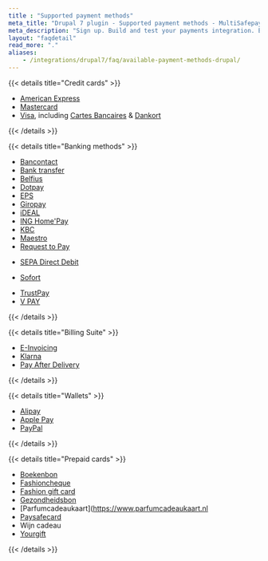 ```yaml
---
title : "Supported payment methods"
meta_title: "Drupal 7 plugin - Supported payment methods - MultiSafepay Docs"
meta_description: "Sign up. Build and test your payments integration. Explore our products and services. Use our API reference, SDKs, and wrappers. Get support."
layout: "faqdetail"
read_more: "."
aliases: 
    - /integrations/drupal7/faq/available-payment-methods-drupal/
---
```

{{< details title="Credit cards" >}}

- [American Express](/payments/methods/credit-and-debit-cards/american-express)
- [Mastercard](/payments/methods/credit-and-debit-cards/mastercard)
- [Visa](/payments/methods/credit-and-debit-cards/visa), including [Cartes Bancaires](/payments/methods/credit-and-debit-cards/cartes-bancaires) & [Dankort](/payments/methods/credit-and-debit-cards/dankort)

{{< /details >}}

{{< details title="Banking methods" >}}

- [Bancontact](/payments/methods/banks/bancontact)
- [Bank transfer](/payments/methods/banks/bank-transfer)
- [Belfius](/payments/methods/banks/belfius)
- [Dotpay](/payments/methods/banks/dotpay)
- [EPS](/payments/methods/banks/eps)
- [Giropay](/payments/methods/banks/giropay)
- [iDEAL](/payments/methods/banks/ideal)
- [ING Home'Pay](/payments/methods/banks/ing-home-pay)
- [KBC](/payments/methods/banks/kbc)
- [Maestro](/payments/methods/credit-and-debit-cards/maestro)
- [Request to Pay](/payments/methods/banks/request-to-pay)
+ [SEPA Direct Debit](/payments/methods/banks/sepa-direct-debit)
- [Sofort](/payments/methods/banks/sofort-banking)
+ [TrustPay](/payments/methods/banks/trustpay)
+ [V PAY](/payments/methods/credit-and-debit-cards/vpay)

{{< /details >}}

{{< details title="Billing Suite" >}}

+ [E-Invoicing](/payments/methods/billing-suite/e-invoicing)
+ [Klarna](/payments/methods/billing-suite/klarna)
+ [Pay After Delivery](/payments/methods/billing-suite/pay-after-delivery)

{{< /details >}}

{{< details title="Wallets" >}}

+ [Alipay](/payments/methods/wallet/alipay)
+ [Apple Pay](/payments/methods/wallet/applepay)
+ [PayPal](/payments/methods/wallet/paypal)

{{< /details >}}

{{< details title="Prepaid cards" >}}

+ [Boekenbon](https://www.cadeaubon.nl/cadeaubonnen/nederlandse-boekenbon)
+ [Fashioncheque](https://www.fashioncheque.com/nl)
+ [Fashion gift card](https://www.fashion-giftcard.nl)
+ [Gezondheidsbon](https://www.gezondheidsbon.nl/mhome)
+ [Parfumcadeaukaart](https://www.parfumcadeaukaart.nl
+ [Paysafecard](/payments/methods/prepaid-cards/paysafecard)
+ Wijn cadeau
+ [Yourgift](https://www.yourgift.nl)

{{< /details >}}